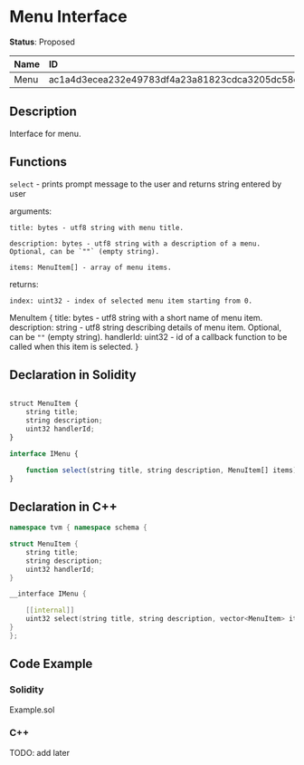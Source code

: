
# Menu Interface

**Status**: Proposed

| Name      | ID                                                                |
| :-------- | :---------------------------------------------------------------- |
| Menu      | ac1a4d3ecea232e49783df4a23a81823cdca3205dc58cd20c4db259c25605b48  |


## Description

Interface for menu.

## Functions

`select` - prints prompt message to the user and returns string entered by user

arguments:

	title: bytes - utf8 string with menu title.

	description: bytes - utf8 string with a description of a menu. Optional, can be `""` (empty string).

    items: MenuItem[] - array of menu items.

returns:

	index: uint32 - index of selected menu item starting from 0.

MenuItem {
    title: bytes - utf8 string with a short name of menu item.
    description: string - utf8 string describing details of menu item. Optional, can be `""` (empty string).
    handlerId: uint32 - id of a callback function to be called when this item is selected.
}

## Declaration in Solidity

```jsx

struct MenuItem {
    string title;
    string description;
    uint32 handlerId;
}

interface IMenu {

	function select(string title, string description, MenuItem[] items) external returns (uint32 index);
}
```

## Declaration in C++

```cpp
namespace tvm { namespace schema {

struct MenuItem {
    string title;
    string description;
    uint32 handlerId;
}

__interface IMenu {

	[[internal]]
	uint32 select(string title, string description, vector<MenuItem> items);
}
};
```

## Code Example

### Solidity

Example.sol

### C++

TODO: add later